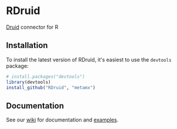 RDruid
======

[Druid](https://github.com/metamx/druid/wiki) connector for R

## Installation

To install the latest version of RDruid, it's easiest to use the `devtools` package:

```r
# install.packages("devtools")
library(devtools)
install_github("RDruid", "metamx")
```

## Documentation

See our [wiki](https://github.com/metamx/RDruid/wiki) for documentation and [examples](https://github.com/metamx/RDruid/wiki/Examples).
